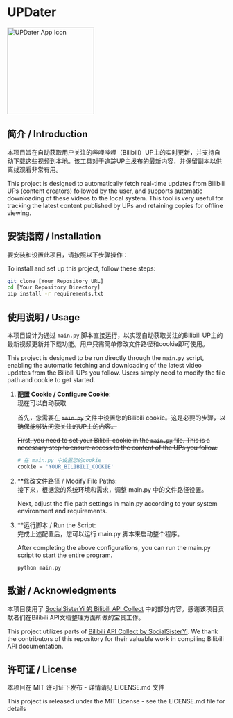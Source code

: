 # UPDater
<img src="https://github.com/Renouncelove/UPDater/blob/main/Updater_icon.png" width="200" alt="UPDater App Icon">


## 简介 / Introduction

本项目旨在自动获取用户关注的哔哩哔哩（Bilibili）UP主的实时更新，并支持自动下载这些视频到本地。该工具对于追踪UP主发布的最新内容，并保留副本以供离线观看非常有用。

This project is designed to automatically fetch real-time updates from Bilibili UPs (content creators) followed by the user, and supports automatic downloading of these videos to the local system. This tool is very useful for tracking the latest content published by UPs and retaining copies for offline viewing.


## 安装指南 / Installation

要安装和设置此项目，请按照以下步骤操作：

To install and set up this project, follow these steps:

```bash
git clone [Your Repository URL]
cd [Your Repository Directory]
pip install -r requirements.txt
```

## 使用说明 / Usage

本项目设计为通过 `main.py` 脚本直接运行，以实现自动获取关注的Bilibili UP主的最新视频更新并下载功能。用户只需简单修改文件路径和cookie即可使用。

This project is designed to be run directly through the `main.py` script, enabling the automatic fetching and downloading of the latest video updates from the Bilibili UPs you follow. Users simply need to modify the file path and cookie to get started.

1. **配置 Cookie / Configure Cookie**:  
   现在可以自动获取
   
   ~~首先，您需要在 `main.py` 文件中设置您的Bilibili cookie。这是必要的步骤，以确保能够访问您关注的UP主的内容。~~

   ~~First, you need to set your Bilibili cookie in the `main.py` file. This is a necessary step to ensure access to the content of the UPs you follow.~~
   
   ```python
   # 在 main.py 中设置您的cookie
   cookie = 'YOUR_BILIBILI_COOKIE'
   ```
3. **修改文件路径 / Modify File Paths:  
   接下来，根据您的系统环境和需求，调整 main.py 中的文件路径设置。

   Next, adjust the file path settings in main.py according to your system environment and requirements.
   
4. **运行脚本 / Run the Script:  
   完成上述配置后，您可以运行 main.py 脚本来启动整个程序。

   After completing the above configurations, you can run the main.py script to start the entire program.
   ```
   python main.py
   ```

## 致谢 / Acknowledgments

本项目使用了 [SocialSisterYi 的 Bilibili API Collect](https://github.com/SocialSisterYi/bilibili-API-collect) 中的部分内容。感谢该项目贡献者们在Bilibili API文档整理方面所做的宝贵工作。

This project utilizes parts of [Bilibili API Collect by SocialSisterYi](https://github.com/SocialSisterYi/bilibili-API-collect). We thank the contributors of this repository for their valuable work in compiling Bilibili API documentation.


## 许可证 / License
本项目在 MIT 许可证下发布 - 详情请见 LICENSE.md 文件

This project is released under the MIT License - see the LICENSE.md file for details